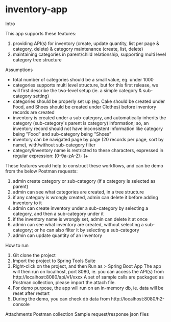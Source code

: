 # inventory-app

Intro

This app supports these features:
1. providing API(s) for inventory (create, update quantity, list per page & category, delete) & category maintenance (create, list, delete)
2. maintaining categories in parent/child relationship, supporting multi level category tree structure

Assumptions
- total number of categories should be a small value, eg. under 1000
- categories supports multi level structure, but for this first release, we will first describe the two-level setup (ie. a simple category & sub-category setting)
- categories should be properly set up (eg. Cake should be created under Food, and Shoes should be created under Clothes) before inventory records are created
- inventory is created under a sub-category, and automatically inherits the category (sub-category's parent is category) information; so, an inventory record should not have inconsistent information like category being "Food" and sub-category being "Shoes"
- inventory can be navigated page by page (20 records per page, sort by name), with/without sub-category filter
- category/inventory name is restricted to these characters, expressed in regular expression: [0-9a-zA-Z\\- ]+

These features would help to construct these workflows, and can be demo from the below Postman requests:
1. admin create category or sub-category (if a category is selected as parent)
2. admin can see what categories are created, in a tree structure
3. if any category is wrongly created, admin can delete it before adding inventory to it
4. admin can create inventory under a sub-category by selecting a category, and then a sub-category under it
5. if the inventory name is wrongly set, admin can delete it at once
6. admin can see what inventory are created, without selecting a sub-category; or he can also filter it by selecting a sub-category
7. admin can update quantity of an inventory

How to run
1. Git clone the project
2. Import the project to Spring Tools Suite
3. Right-click on the project, and then Run as > Spring Boot App
The app will then run on localhost, port 8080, ie. you can access the API(s) from http://localhost:8080/api/v1/xxxx 
A set of sample calls are packaged as Postman collection, please import the attach file.
4. For demo purpose, the app will run on an in-memory db, ie. data will be reset after restart
5. During the demo, you can check db data from http://localhost:8080/h2-console

Attachments
Postman collection
Sample request/response json files

